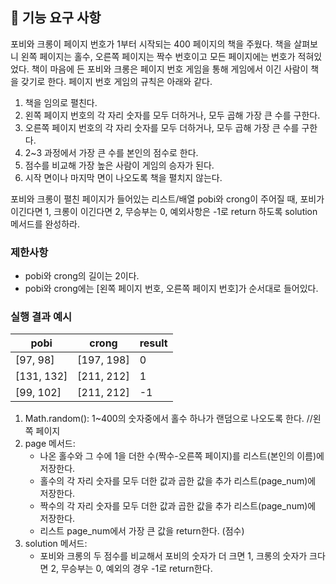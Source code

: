 ## 🚀 기능 요구 사항

포비와 크롱이 페이지 번호가 1부터 시작되는 400 페이지의 책을 주웠다. 책을 살펴보니 왼쪽 페이지는 홀수, 오른쪽 페이지는 짝수 번호이고 모든 페이지에는 번호가 적혀있었다. 책이 마음에 든 포비와 크롱은 페이지 번호 게임을 통해 게임에서 이긴 사람이 책을 갖기로 한다. 페이지 번호 게임의 규칙은 아래와 같다.

1. 책을 임의로 펼친다.
2. 왼쪽 페이지 번호의 각 자리 숫자를 모두 더하거나, 모두 곱해 가장 큰 수를 구한다.
3. 오른쪽 페이지 번호의 각 자리 숫자를 모두 더하거나, 모두 곱해 가장 큰 수를 구한다.
4. 2~3 과정에서 가장 큰 수를 본인의 점수로 한다.
5. 점수를 비교해 가장 높은 사람이 게임의 승자가 된다.
6. 시작 면이나 마지막 면이 나오도록 책을 펼치지 않는다.

포비와 크롱이 펼친 페이지가 들어있는 리스트/배열 pobi와 crong이 주어질 때, 포비가 이긴다면 1, 크롱이 이긴다면 2, 무승부는 0, 예외사항은 -1로 return 하도록 solution 메서드를 완성하라.

### 제한사항

- pobi와 crong의 길이는 2이다.
- pobi와 crong에는 [왼쪽 페이지 번호, 오른쪽 페이지 번호]가 순서대로 들어있다.

### 실행 결과 예시

| pobi | crong | result |
| --- | --- | --- |
| [97, 98] | [197, 198] | 0 |
| [131, 132] | [211, 212] | 1 |
| [99, 102] | [211, 212] | -1 |

1. Math.random(): 1~400의 숫자중에서 홀수 하나가 랜덤으로 나오도록 한다. //왼쪽 페이지
2. page 메서드: 
   - 나온 홀수와 그 수에 1을 더한 수(짝수-오른쪽 페이지)를 리스트(본인의 이름)에 저장한다.
   - 홀수의 각 자리 숫자를 모두 더한 값과 곱한 값을 추가 리스트(page_num)에 저장한다.
   - 짝수의 각 자리 숫자를 모두 더한 값과 곱한 값을 추가 리스트(page_num)에 저장한다.
   - 리스트 page_num에서 가장 큰 값을 return한다. (점수)
3. solution 메서드:
   - 포비와 크롱의 두 점수를 비교해서 포비의 숫자가 더 크면 1, 크롱의 숫자가 크다면 2, 무승부는 0, 예외의 경우 -1로 return한다.